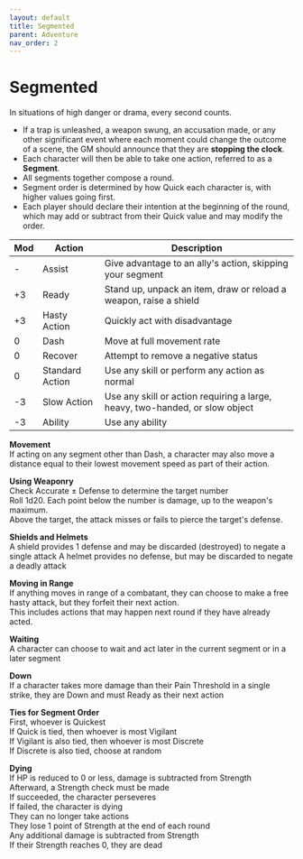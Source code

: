 ```yaml
---
layout: default
title: Segmented
parent: Adventure
nav_order: 2
---
```


# Segmented
In situations of high danger or drama, every second counts.

- If a trap is unleashed, a weapon swung, an accusation made, or any other significant event where each moment could change the outcome of a scene, the GM should announce that they are **stopping the clock**.
- Each character will then be able to take one action, referred to as a **Segment**.
- All segments together compose a round.
- Segment order is determined by how Quick each character is, with higher values going first.
- Each player should declare their intention at the beginning of the round, which may add or subtract from their Quick value and may modify the order.

Mod | Action          | Description
----|-----------------|------------
 -  | Assist          | Give advantage to an ally's action, skipping your segment
+3  | Ready           | Stand up, unpack an item, draw or reload a weapon, raise a shield
+3  | Hasty Action    | Quickly act with disadvantage
 0  | Dash            | Move at full movement rate
 0  | Recover         | Attempt to remove a negative status
 0  | Standard Action | Use any skill or perform any action as normal
-3  | Slow Action     | Use any skill or action requiring a large, heavy, two-handed, or slow object
-3  | Ability         | Use any ability

**Movement**  
If acting on any segment other than Dash, a character may also move a distance equal to their lowest movement speed as part of their action.

**Using Weaponry**  
Check Accurate ± Defense to determine the target number  
Roll 1d20. Each point below the number is damage, up to the weapon's maximum.  
Above the target, the attack misses or fails to pierce the target's defense.

**Shields and Helmets**  
A shield provides 1 defense and may be discarded (destroyed) to negate a single attack
A helmet provides no defense, but may be discarded to negate a deadly attack

**Moving in Range**  
If anything moves in range of a combatant, they can choose to make a free hasty attack, but they forfeit their next action.  
This includes actions that may happen next round if they have already acted.

**Waiting**  
A character can choose to wait and act later in the current segment or in a later segment

**Down**  
If a character takes more damage than their Pain Threshold in a single strike, they are Down and must Ready as their next action

**Ties for Segment Order**  
First, whoever is Quickest  
If Quick is tied, then whoever is most Vigilant  
If Vigilant is also tied, then whoever is most Discrete  
If Discrete is also tied, choose at random

**Dying**  
If HP is reduced to 0 or less, damage is subtracted from Strength  
Afterward, a Strength check must be made  
If succeeded, the character perseveres  
If failed, the character is dying  
They can no longer take actions  
They lose 1 point of Strength at the end of each round  
Any additional damage is subtracted from Strength  
If their Strength reaches 0, they are dead
